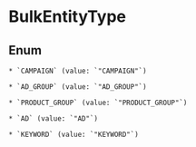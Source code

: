 
# BulkEntityType

## Enum


    * `CAMPAIGN` (value: `"CAMPAIGN"`)

    * `AD_GROUP` (value: `"AD_GROUP"`)

    * `PRODUCT_GROUP` (value: `"PRODUCT_GROUP"`)

    * `AD` (value: `"AD"`)

    * `KEYWORD` (value: `"KEYWORD"`)



